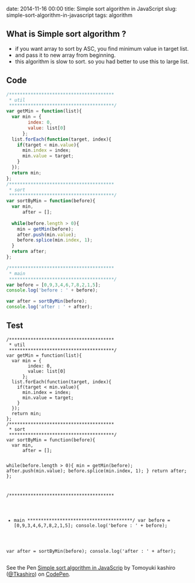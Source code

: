date: 2014-11-16 00:00
title: Simple sort algorithm in JavaScript
slug: simple-sort-algorithm-in-javascript
tags: algorithm

## What is Simple sort algorithm ?

* if you want array to sort by ASC, you find minimum value in target list.
* and pass it to new array from beginning.
* this algorithm is slow to sort. so you had better to use this to large list.

## Code

```js
/***************************************
 * util
 ***************************************/
var getMin = function(list){
  var min = {
        index: 0,
        value: list[0]
      };
  list.forEach(function(target, index){
    if(target < min.value){
      min.index = index;
      min.value = target;
    } 
  });
  return min;
};
/***************************************
 * sort
 ***************************************/
var sortByMin = function(before){
  var min,
      after = [];
  
  while(before.length > 0){
    min = getMin(before);
    after.push(min.value);
    before.splice(min.index, 1);
  }
  return after;
};

/***************************************
 * main
 ***************************************/
var before = [0,9,3,4,6,7,8,2,1,5];
console.log('before : ' + before);

var after = sortByMin(before);
console.log('after : ' + after);
```
    
## Test

<div data-height="268" data-theme-id="9575" data-slug-hash="LEYJBX" data-default-tab="js" data-user="Tkashiro" class='codepen'><pre><code>/***************************************
 * util
 ***************************************/
var getMin = function(list){
  var min = {
        index: 0,
        value: list[0]
      };
  list.forEach(function(target, index){
    if(target &lt; min.value){
      min.index = index;
      min.value = target;
    } 
  });
  return min;
};
/***************************************
 * sort
 ***************************************/
var sortByMin = function(before){
  var min,
      after = [];
  
  while(before.length &gt; 0){
    min = getMin(before);
    after.push(min.value);
    before.splice(min.index, 1);
  }
  return after;
};

/***************************************
 * main
 ***************************************/
var before = [0,9,3,4,6,7,8,2,1,5];
console.log(&#39;before : &#39; + before);

var after = sortByMin(before);
console.log(&#39;after : &#39; + after);
</code></pre>
<p>See the Pen <a href='http://codepen.io/Tkashiro/pen/LEYJBX/'>Simple sort algorithm in JavaScrip</a> by Tomoyuki kashiro (<a href='http://codepen.io/Tkashiro'>@Tkashiro</a>) on <a href='http://codepen.io'>CodePen</a>.</p>
</div><script async src="//assets.codepen.io/assets/embed/ei.js"></script>
